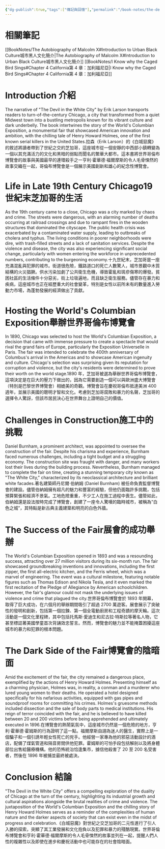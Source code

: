 ```yaml
---
{"dg-publish":true,"tags":["傳記與回憶"],"permalink":"/book-notes/the-devil-in-the-white-city/","dgPassFrontmatter":true,"created":"2024-11-27T12:30:14.050+08:00","updated":"2024-11-28T13:25:43.001+08:00"}
---
```


# 相關筆記
[[BookNotes/The Autobiography of Malcolm X#Introduction to Urban Black Culture城市黑人文化簡介\|The Autobiography of Malcolm X#Introduction to Urban Black Culture城市黑人文化簡介]]
[[BookNotes/I Know why the Caged Bird Sings#Chapter 4 California第 4 章：加利福尼亞\|I Know why the Caged Bird Sings#Chapter 4 California第 4 章：加利福尼亞]]
# Introduction 介紹

The narrative of "The Devil in the White City" by Erik Larson transports readers to turn-of-the-century Chicago, a city that transformed from a quiet Midwest town into a bustling metropolis known for its vibrant culture and dark underbelly. The book intertwines the story of the World's Columbian Exposition, a monumental fair that showcased American innovation and ambition, with the chilling tale of Henry Howard Holmes, one of the first known serial killers in the United States.拉森（Erik Larson）的《白城惡魔》的敘述將讀者帶到了世紀之交的芝加哥，這座城市從一個安靜的中西部小鎮轉變為一個以其充滿活力的文化和黑暗的弱點而聞名的繁華大都市。這本書將世界哥倫布博覽會的故事與美國最早的連環殺手之一亨利·霍華德·福爾摩斯的令人毛骨悚然的故事交織在一起，哥倫布博覽會是一個展示美國創新和雄心的紀念性博覽會。

# Life in Late 19th Century Chicago19 世紀末芝加哥的生活

As the 19th century came to a close, Chicago was a city marked by chaos and crime. The streets were dangerous, with an alarming number of deaths occurring at railroad crossings and due to rampant fires in the wooden structures that dominated the cityscape. The public health crisis was exacerbated by a contaminated water supply, leading to outbreaks of cholera and typhus. The living conditions in poorer neighborhoods were dire, with trash-filled streets and a lack of sanitation services. Despite the violence and disease, the city was also experiencing significant social change, particularly with women entering the workforce in unprecedented numbers, contributing to the burgeoning economy.十九世紀末，芝加哥是一座充滿混亂與犯罪的城市。街道很危險，鐵路道口的死亡人數驚人，城市景觀中木質結構的火災猖獗。供水污染加劇了公共衛生危機，導致霍亂和斑疹傷寒的爆發。貧困社區的生活條件十分惡劣，街上垃圾遍地，而且缺乏衛生服務。儘管存在暴力和疾病，這座城市也正在經歷重大的社會變革，特別是女性以前所未有的數量進入勞動力市場，為蓬勃發展的經濟做出了貢獻。

# Hosting the World's Columbian Exposition舉辦世界哥倫布博覽會

In 1890, Chicago was selected to host the World's Columbian Exposition, a decision that came with immense pressure to create a spectacle that would rival the grand fairs of Europe, particularly the Exposition Universelle in Paris. The fair was intended to celebrate the 400th anniversary of Columbus's arrival in the Americas and to showcase American ingenuity and culture. Chicago's selection was surprising given its reputation for corruption and violence, but the city's residents were determined to prove their worth on the world stage.1890 年，芝加哥被選為舉辦世界哥倫布博覽會，這項決定是在巨大的壓力下做出的，因為它需要創造一個可以與歐洲盛大博覽會（特別是巴黎世界博覽會）相媲美的奇觀。博覽會旨在慶祝哥倫布抵達美洲 400 週年，並展示美國的聰明才智和文化。考慮到芝加哥腐敗和暴力的名聲，芝加哥的選擇令人驚訝，但該市居民決心在世界舞台上證明自己的價值。

# Challenges in Construction施工中的挑戰

Daniel Burnham, a prominent architect, was appointed to oversee the construction of the fair. Despite his charisma and experience, Burnham faced numerous challenges, including a tight budget and a struggling economy. The construction site was fraught with danger, and many workers lost their lives during the building process. Nevertheless, Burnham managed to complete the fair on time, creating a stunning temporary city known as "The White City," characterized by its neoclassical architecture and brilliant white facades.著名建築師丹尼爾·伯納姆 (Daniel Burnham) 被任命負責監督博覽會的建設。儘管伯納姆擁有超凡的魅力和豐富的經驗，但他仍面臨許多挑戰，包括預算緊張和經濟不景氣。工地危險重重，不少工人在施工過程中喪生。儘管如此，伯納姆還是設法按時完成了博覽會，創建了一座令人驚嘆的臨時城市，被稱為“白色之城”，其特點是新古典主義建築和明亮的白色外牆。

# The Success of the Fair展會的成功舉辦

The World's Columbian Exposition opened in 1893 and was a resounding success, attracting over 27 million visitors during its six-month run. The fair showcased groundbreaking inventions and innovations, including the first zipper, the first all-electric kitchen, and the Ferris wheel, which was a marvel of engineering. The event was a cultural milestone, featuring notable figures such as Thomas Edison and Nikola Tesla, and it even marked the first recitation of the Pledge of Allegiance by American schoolchildren. However, the fair's glamour could not mask the underlying issues of violence and crime that plagued the city.世界哥倫布博覽會於 1893 年開幕，取得了巨大成功，在六個月的舉辦期間吸引了超過 2700 萬遊客。展會展示了突破性的發明和創新，包括第一個拉鍊、第一個全電動廚房和工程奇蹟的摩天輪。這次活動是一個文化里程碑，其中包括托馬斯·愛迪生和尼古拉·特斯拉等著名人物，它甚至標誌著美國學童首次背誦效忠誓言。然而，博覽會的魅力並不能掩蓋困擾這座城市的暴力和犯罪的根本問題。

# The Dark Side of the Fair博覽會的陰暗面

Amid the excitement of the fair, the city remained a dangerous place, exemplified by the actions of Henry Howard Holmes. Presenting himself as a charming physician, Holmes was, in reality, a conman and a murderer who lured young women to their deaths. He operated a hotel designed specifically for his nefarious activities, equipped with gas pipes and soundproof rooms for committing his crimes. Holmes's gruesome methods included dissection and the sale of body parts to medical institutions. His reign of terror coincided with the fair, and he is believed to have killed between 20 and 200 victims before being apprehended and ultimately executed in 1896.在博覽會的熱鬧氣氛中，這座城市仍然是一個危險的地方，亨利·霍華德·霍姆斯的行為證明了這一點。福爾摩斯自詡為迷人的醫生，實際上是一個騙子和一個引誘年輕女性死亡的兇手。他經營一家專為他的邪惡活動設計的酒店，配備了煤氣管道和隔音房間供他犯罪。霍姆斯的可怕手段包括解剖以及將身體部位出售給醫療機構。他的恐怖統治恰逢集市，據信他殺害了 20 至 200 名受害者，然後在 1896 年被捕並最終被處決。

# Conclusion 結論

"The Devil in the White City" offers a compelling exploration of the duality of Chicago at the turn of the century, highlighting its industrial growth and cultural aspirations alongside the brutal realities of crime and violence. The juxtaposition of the World's Columbian Exposition and the chilling story of Henry Howard Holmes serves as a reminder of the complexities of human nature and the darker aspects of society that can exist even in the midst of progress and celebration.《白城惡魔》對世紀之交芝加哥的二元性進行了引人入勝的探索，突顯了其工業發展和文化抱負以及犯罪和暴力的殘酷現實。世界哥倫布博覽會和亨利·霍華德·福爾摩斯的令人毛骨悚然的故事並列在一起，提醒人們人性的複雜性以及即使在進步和慶祝活動中也可能存在的社會陰暗面。